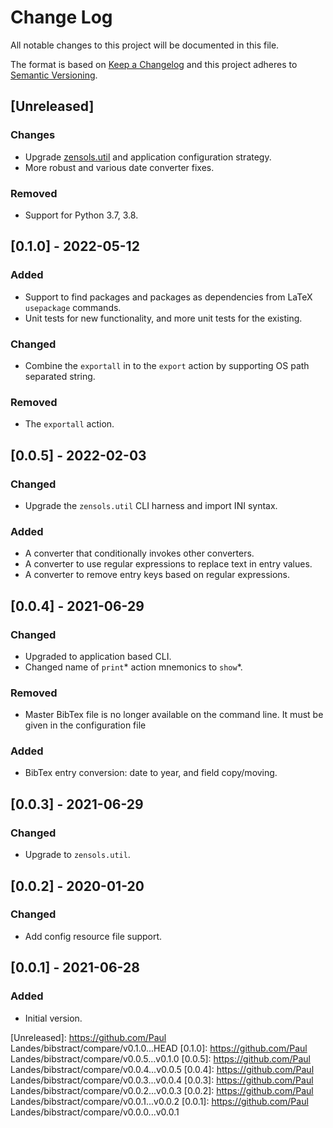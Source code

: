 # Change Log
All notable changes to this project will be documented in this file.

The format is based on [Keep a Changelog](http://keepachangelog.com/)
and this project adheres to [Semantic Versioning](http://semver.org/).


## [Unreleased]


### Changes
- Upgrade [zensols.util] and application configuration strategy.
- More robust and various date converter fixes.

### Removed
- Support for Python 3.7, 3.8.


## [0.1.0] - 2022-05-12
### Added
- Support to find packages and packages as dependencies from LaTeX `usepackage`
  commands.
- Unit tests for new functionality, and more unit tests for the existing.

### Changed
- Combine the `exportall` in to the `export` action by supporting OS path
  separated string.

### Removed
- The `exportall` action.



## [0.0.5] - 2022-02-03
### Changed
- Upgrade the `zensols.util` CLI harness and import INI syntax.

### Added
- A converter that conditionally invokes other converters.
- A converter to use regular expressions to replace text in entry values.
- A converter to remove entry keys based on regular expressions.


## [0.0.4] - 2021-06-29
### Changed
- Upgraded to application based CLI.
- Changed name of `print`* action mnemonics to `show`*.

### Removed
- Master BibTex file is no longer available on the command line.  It must be
  given in the configuration file

### Added
- BibTex entry conversion: date to year, and field copy/moving.


## [0.0.3] - 2021-06-29
### Changed
- Upgrade to `zensols.util`.


## [0.0.2] - 2020-01-20
### Changed
- Add config resource file support.


## [0.0.1] - 2021-06-28
### Added
- Initial version.


<!-- links -->
[Unreleased]: https://github.com/Paul Landes/bibstract/compare/v0.1.0...HEAD
[0.1.0]: https://github.com/Paul Landes/bibstract/compare/v0.0.5...v0.1.0
[0.0.5]: https://github.com/Paul Landes/bibstract/compare/v0.0.4...v0.0.5
[0.0.4]: https://github.com/Paul Landes/bibstract/compare/v0.0.3...v0.0.4
[0.0.3]: https://github.com/Paul Landes/bibstract/compare/v0.0.2...v0.0.3
[0.0.2]: https://github.com/Paul Landes/bibstract/compare/v0.0.1...v0.0.2
[0.0.1]: https://github.com/Paul Landes/bibstract/compare/v0.0.0...v0.0.1

[zensols.util]: https://github.com/plandes/util
